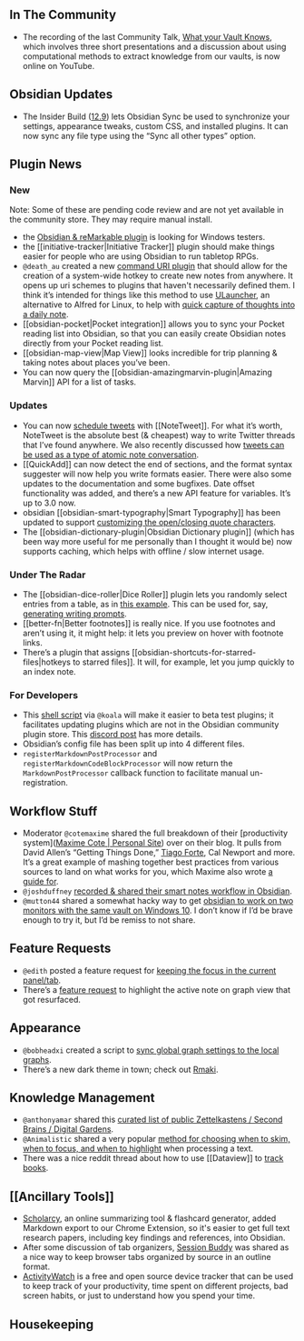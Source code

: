 ## In The Community
* The recording of the last Community Talk, [What your Vault Knows](https://youtu.be/58-Ue2mDy0k), which involves three short presentations and a discussion about using computational methods to extract knowledge from our vaults, is now online on YouTube. 

## Obsidian Updates
* The Insider Build ([12.9](https://forum.obsidian.md/t/obsidian-release-v0-12-8-insider-build/20214)) lets Obsidian Sync be used to synchronize your settings, appearance tweaks, custom CSS, and installed plugins. It can now sync any file type using the “Sync all other types” option.

## Plugin News

### New
Note: Some of these are pending code review and are not yet available in the community store. They may require manual install. 
* the [Obsidian & reMarkable plugin](https://github.com/cobalamin/obsidian-remarkable) is looking for Windows testers. 
* the [[initiative-tracker|Initiative Tracker]] plugin should make things easier for people who are using Obsidian to run tabletop RPGs. 
* `@death_au` created a new [command URI plugin](https://github.com/deathau/command-uri-obsidian) that should allow for the creation of a system-wide hotkey to create new notes from anywhere. It opens up uri schemes to plugins that haven't necessarily defined them. I think it’s intended for things like this method to use [ULauncher](https://ulauncher.io/), an alternative to Alfred for Linux, to help with [quick capture of thoughts into a daily note](https://forum.obsidian.md/t/linux-alfred-alternative-for-quick-caputure/20203). 
* [[obsidian-pocket|Pocket integration]] allows you to sync your Pocket reading list into Obsidian, so that you can easily create Obsidian notes directly from your Pocket reading list.
* [[obsidian-map-view|Map View]] looks incredible for trip planning & taking notes about places you’ve been. 
* You can now query the [[obsidian-amazingmarvin-plugin|Amazing Marvin]] API for a list of tasks. 

### Updates
* You can now [schedule tweets](https://github.com/chhoumann/notetweet_obsidian/blob/master/GuideToSettingUpScheduler.md) with [[NoteTweet]]. For what it’s worth, NoteTweet is the absolute best (& cheapest) way to write Twitter threads that I’ve found anywhere. We also recently discussed how [tweets can be used as a type of atomic note conversation](https://discord.com/channels/686053708261228577/710585052769157141/857716879393423371). 
* [[QuickAdd]] can now detect the end of sections, and the format syntax suggester will now help you write formats easier. There were also some updates to the documentation and some bugfixes. Date offset functionality was added, and there’s a new API feature for variables. It’s up to 3.0 now. 
* obsidian [[obsidian-smart-typography|Smart Typography]] has been updated to support [customizing the open/closing quote characters](https://github.com/mgmeyers/obsidian-smart-typography/issues/5). 
* The [[obsidian-dictionary-plugin|Obsidian Dictionary plugin]] (which has been way more useful for me personally than I thought it would be) now supports caching, which helps with offline / slow internet usage. 

### Under The Radar
* The [[obsidian-dice-roller|Dice Roller]] plugin lets you randomly select entries from a table, as in [this example](https://discord.com/channels/686053708261228577/805952223124520961/860471875678896159). This can be used for, say, [generating writing prompts](https://discord.com/channels/686053708261228577/805952223124520961/860534603521196062). 
* [[better-fn|Better footnotes]] is really nice. If you use footnotes and aren’t using it, it might help: it lets you preview on hover with footnote links. 
* There’s a plugin that assigns [[obsidian-shortcuts-for-starred-files|hotkeys to starred files]]. It will, for example, let you jump quickly to an index note.  

### For Developers
* This [shell script](https://github.com/kometenstaub/shell) via `@koala` will make it easier to beta test plugins; it facilitates updating plugins which are not in the Obsidian community plugin store. This [discord post](http://discordapp.com/channels/686053708261228577/840286238928797736/858448800737001522) has more details. 
* Obsidian’s config file has been split up into 4 different files. 
* `registerMarkdownPostProcessor` and `registerMarkdownCodeBlockProcessor` will now return the `MarkdownPostProcessor` callback function to facilitate manual un-registration.

## Workflow Stuff
* Moderator `@cotemaxime` shared the full breakdown of their [productivity system]([Maxime Cote | Personal Site](https://www.maximecote.me/blog/my-productivity-system-planning/)) over on their blog. It pulls from David Allen’s “Getting Things Done,” [Tiago Forte](https://twitter.com/fortelabs/status/1397572271548502020), Cal Newport and more. It’s a great example of mashing together best practices from various sources to land on what works for you, which Maxime also wrote [a guide for](https://www.maximecote.me/blog/how-to-architect-your-productivity-system-yourself/). 
* `@joshduffney` [recorded & shared their smart notes workflow in Obsidian](https://www.youtube.com/watch?v=o_pq43WzeEo&t). 
* `@mutton44` shared a somewhat hacky way to get [obsidian to work on two monitors with the same vault on Windows 10](http://discordapp.com/channels/686053708261228577/694233507500916796/860128416724025364). I don’t know if I’d be brave enough to try it, but I’d be remiss to not share. 

## Feature Requests
* `@edith` posted a feature request for [keeping the focus in the current panel/tab](https://forum.obsidian.md/t/keep-focus-in-current-pane-tab/20317).
* There’s a [feature request](https://forum.obsidian.md/t/selected-note-shown-highlighted-on-the-local-graph/9643/18) to highlight the active note on graph view that got resurfaced. 

## Appearance
* `@bobheadxi` created a script to [sync global graph settings to the local graphs](https://gist.github.com/bobheadxi/ad4bc77a7b8c80d26f7668dac8a47576). 
* There’s a new dark theme in town; check out [Rmaki](https://github.com/luke-rmaki/rmaki-obsidian). 

## Knowledge Management
* `@anthonyamar` shared this [curated list of public Zettelkastens / Second Brains / Digital Gardens](https://github.com/KasperZutterman/Second-Brain).
* `@Animalistic` shared a very popular [method for choosing when to skim, when to focus, and when to highlight](https://discord.com/channels/686053708261228577/694233507500916796/858514569978445854) when processing a text. 
* There was a nice reddit thread about how to use [[Dataview]] to [track books](https://www.reddit.com/r/ObsidianMD/comments/oa8q80/how_would_you_use_dataview_to_make_a_book_tracker/). 

## [[Ancillary Tools]]
*  [Scholarcy](https://www.scholarcy.com/), an online summarizing tool & flashcard generator, added Markdown export to our Chrome Extension, so it's easier to get full text research papers, including key findings and references, into Obsidian.
*  After some discussion of tab organizers, [Session Buddy](https://chrome.google.com/webstore/detail/session-buddy/edacconmaakjimmfgnblocblbcdcpbko) was shared as a nice way to keep browser tabs organized by source in an outline format. 
*  [ActivityWatch](https://activitywatch.net/) is a free and open source device tracker that can be used to keep track of your productivity, time spent on different projects, bad screen habits, or just to understand how you spend your time.

## Housekeeping